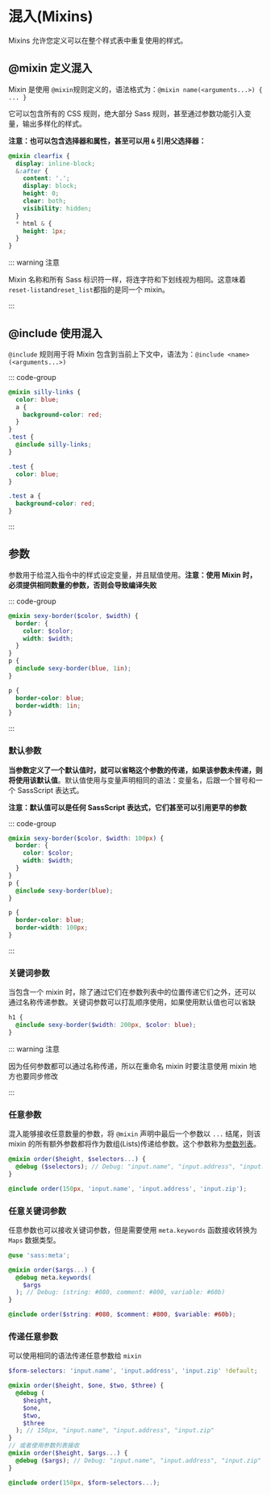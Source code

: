 # 混入(Mixins)

Mixins 允许您定义可以在整个样式表中重复使用的样式。

## @mixin 定义混入

Mixin 是使用 `@mixin`规则定义的，语法格式为：`@mixin name(<arguments...>) { ... }`

它可以包含所有的 CSS 规则，绝大部分 Sass 规则，甚至通过参数功能引入变量，输出多样化的样式。

**注意：也可以包含选择器和属性，甚至可以用 `&` 引用父选择器：**

```scss
@mixin clearfix {
  display: inline-block;
  &:after {
    content: '.';
    display: block;
    height: 0;
    clear: both;
    visibility: hidden;
  }
  * html & {
    height: 1px;
  }
}
```

::: warning 注意

Mixin 名称和所有 Sass 标识符一样，将连字符和下划线视为相同。这意味着`reset-list`and`reset_list`都指的是同一个 mixin。

:::

## @include 使用混入

`@include` 规则用于将 Mixin 包含到当前上下文中，语法为：`@include <name>(<arguments...>)`

::: code-group

```scss
@mixin silly-links {
  color: blue;
  a {
    background-color: red;
  }
}
.test {
  @include silly-links;
}
```

```css
.test {
  color: blue;
}

.test a {
  background-color: red;
}
```

:::

## 参数

参数用于给混入指令中的样式设定变量，并且赋值使用。**注意：使用 Mixin 时，必须提供相同数量的参数，否则会导致编译失败**

::: code-group

```scss
@mixin sexy-border($color, $width) {
  border: {
    color: $color;
    width: $width;
  }
}
p {
  @include sexy-border(blue, 1in);
}
```

```css
p {
  border-color: blue;
  border-width: 1in;
}
```

:::

### 默认参数

**当参数定义了一个默认值时，就可以省略这个参数的传递，如果该参数未传递，则将使用该默认值**。默认值使用与变量声明相同的语法：变量名，后跟一个冒号和一个 SassScript 表达式。

**注意：默认值可以是任何 SassScript 表达式，它们甚至可以引用更早的参数**

::: code-group

```scss
@mixin sexy-border($color, $width: 100px) {
  border: {
    color: $color;
    width: $width;
  }
}
p {
  @include sexy-border(blue);
}
```

```css
p {
  border-color: blue;
  border-width: 100px;
}
```

:::

### 关键词参数

当包含一个 mixin 时，除了通过它们在参数列表中的位置传递它们之外，还可以通过名称传递参数。关键词参数可以打乱顺序使用，如果使用默认值也可以省缺

```scss
h1 {
  @include sexy-border($width: 200px, $color: blue);
}
```

::: warning 注意

因为任何参数都可以通过名称传递，所以在重命名 mixin 时要注意使用 mixin 地方也要同步修改

:::

### 任意参数

混入能够接收任意数量的参数，将 `@mixin` 声明中最后一个参数以 `...` 结尾，则该 mixin 的所有额外参数都将作为数组(Lists)传递给参数。这个参数称为[参数列表](https://sass-lang.com/documentation/values/lists#argument-lists)。

```scss
@mixin order($height, $selectors...) {
  @debug ($selectors); // Debug: "input.name", "input.address", "input.zip"
}

@include order(150px, 'input.name', 'input.address', 'input.zip');
```

### 任意关键词参数

任意参数也可以接收关键词参数，但是需要使用 `meta.keywords` 函数接收转换为 `Maps` 数据类型。

```scss
@use 'sass:meta';

@mixin order($args...) {
  @debug meta.keywords(
    $args
  ); // Debug: (string: #080, comment: #800, variable: #60b)
}

@include order($string: #080, $comment: #800, $variable: #60b);
```

### 传递任意参数

可以使用相同的语法传递任意参数给 `mixin`

```scss
$form-selectors: 'input.name', 'input.address', 'input.zip' !default;

@mixin order($height, $one, $two, $three) {
  @debug (
    $height,
    $one,
    $two,
    $three
  ); // 150px, "input.name", "input.address", "input.zip"
}
// 或者使用参数列表接收
@mixin order($height, $args...) {
  @debug ($args); // Debug: "input.name", "input.address", "input.zip"
}

@include order(150px, $form-selectors...);
```
